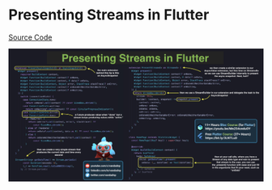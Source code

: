 # Presenting Streams in Flutter

[Source Code](presenting-streams-in-flutter.dart)

![](presenting-streams-in-flutter.jpg)
